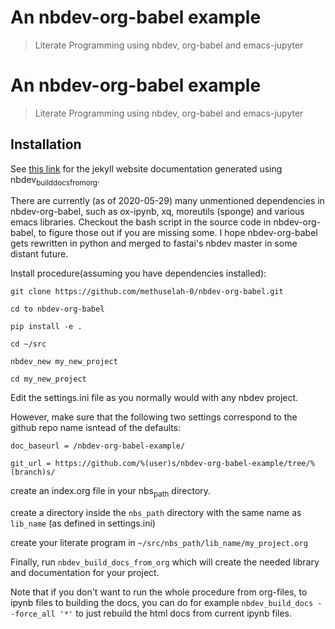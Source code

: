 # An nbdev-org-babel example
> Literate Programming using nbdev, org-babel and emacs-jupyter


# An nbdev-org-babel example

> Literate Programming using nbdev, org-babel and emacs-jupyter

## Installation



See [this link](https://methuselah-0.github.io/nbdev-org-babel-example//) for the jekyll website documentation generated using
nbdev<sub>build</sub><sub>docs</sub><sub>from</sub><sub>org</sub>.

There are currently (as of 2020-05-29) many unmentioned dependencies
in nbdev-org-babel, such as ox-ipynb, xq, moreutils (sponge) and
various emacs libraries. Checkout the bash script in the source code
in nbdev-org-babel, to figure those out if you are missing some. I
hope nbdev-org-babel gets rewritten in python and merged to fastai's
nbdev master in some distant future.

Install procedure(assuming you have dependencies installed):

`git clone https://github.com/methuselah-0/nbdev-org-babel.git`

`cd to nbdev-org-babel`

`pip install -e .`

`cd ~/src`

`nbdev_new my_new_project`

`cd my_new_project`

Edit the settings.ini file as you normally would with any nbdev project.

However, make sure that the following two settings correspond to the github repo name isntead of the defaults:

`doc_baseurl = /nbdev-org-babel-example/`

`git_url = https://github.com/%(user)s/nbdev-org-babel-example/tree/%(branch)s/`

create an index.org file in your nbs<sub>path</sub> directory.

create a directory inside the `nbs_path` directory with the same name as `lib_name` (as defined in settings.ini)

create your literate program in `~/src/nbs_path/lib_name/my_project.org`

Finally, run `nbdev_build_docs_from_org` which will create the needed
library and documentation for your project.

Note that if you don't want to run the whole procedure from org-files,
to ipynb files to building the docs, you can do for example
`nbdev_build_docs --force_all '*'` to just rebuild the html docs from
current ipynb files.


